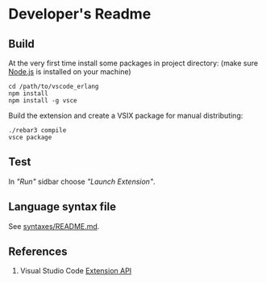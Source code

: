 # Developer's Readme

## Build

At the very first time install some packages in project directory:
(make sure [Node.js](https://nodejs.org) is installed on your machine)

    cd /path/to/vscode_erlang
    npm install
    npm install -g vsce

Build the extension and create a VSIX package for manual distributing:

    ./rebar3 compile
    vsce package

## Test

In _"Run"_ sidbar choose _"Launch Extension"_.

## Language syntax file

See [syntaxes/README.md](syntaxes/README.md).

## References

1. Visual Studio Code [Extension API](https://code.visualstudio.com/api)
